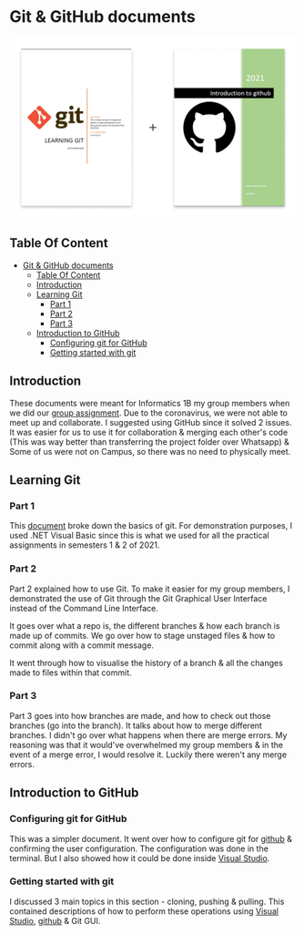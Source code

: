# Git & GitHub documents

![cover](./cover.png)

## Table Of Content

- [Git \& GitHub documents](#git--github-documents)
  - [Table Of Content](#table-of-content)
  - [Introduction](#introduction)
  - [Learning Git](#learning-git)
    - [Part 1](#part-1)
    - [Part 2](#part-2)
    - [Part 3](#part-3)
  - [Introduction to GitHub](#introduction-to-github)
    - [Configuring git for GitHub](#configuring-git-for-github)
    - [Getting started with git](#getting-started-with-git)

## Introduction

These documents were meant for Informatics 1B my group members when we did our [group assignment](https://github.com/ThaBeanBoy/GroupPrac). Due to the coronavirus, we were not able to meet up and collaborate. I suggested using GitHub since it solved 2 issues. It was easier for us to use it for collaboration & merging each other's code (This was way better than transferring the project folder over Whatsapp) & Some of us were not on Campus, so there was no need to physically meet.

## Learning Git

### Part 1

This [document](./Git%20Intro.pdf) broke down the basics of git. For demonstration purposes, I used .NET Visual Basic since this is what we used for all the practical assignments in semesters 1 & 2 of 2021.

### Part 2

Part 2 explained how to use Git. To make it easier for my group members, I demonstrated the use of Git through the Git Graphical User Interface instead of the Command Line Interface.

It goes over what a repo is, the different branches & how each branch is made up of commits. We go over how to stage unstaged files & how to commit along with a commit message.

It went through how to visualise the history of a branch & all the changes made to files within that commit.

### Part 3

Part 3 goes into how branches are made, and how to check out those branches (go into the branch). It talks about how to merge different branches. I didn't go over what happens when there are merge errors. My reasoning was that it would've overwhelmed my group members & in the event of a merge error, I would resolve it. Luckily there weren't any merge errors.

## Introduction to GitHub

### Configuring git for GitHub

This was a simpler document. It went over how to configure git for [github](https://github.com/) & confirming the user configuration. The configuration was done in the terminal. But I also showed how it could be done inside [Visual Studio](https://visualstudio.microsoft.com/).

### Getting started with git

I discussed 3 main topics in this section - cloning, pushing & pulling. This contained descriptions of how to perform these operations using [Visual Studio](https://visualstudio.microsoft.com/), [github](https://github.com/) & Git GUI.
